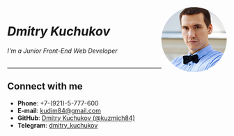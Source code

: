 <img align="right" style="border-radius:50%" src="https://raw.githubusercontent.com/kuzmich84/my-images/main/avatars/avatar-150.jpg"  />

# _Dmitry Kuchukov_ 
_I'm a Junior Front-End Web Developer_
</br>
</br>

---

## Connect with me


  - **Phone**: +7-(921)-5-777-600
  - **E-mail**: kudim84@gmail.com
  - **GitHub**: [Dmitry Kuchukov (@kuzmich84)](https://github.com/kuzmich84)
  - **Telegram**: [dmitry_kuchukov](https://t.me/dmitry_kuchukov)
